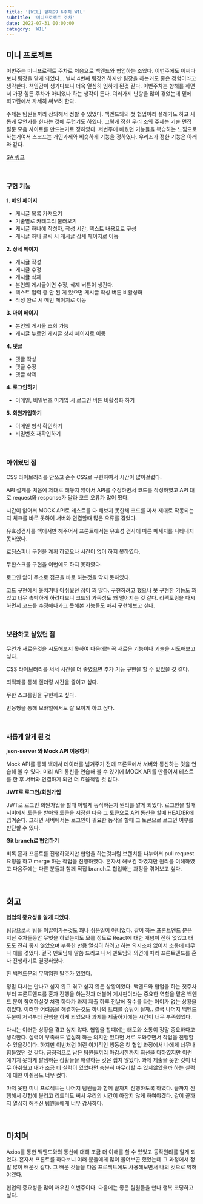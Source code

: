 ```yaml
---
title: '[WIL] 항해99 6주차 WIL'
subtitle: '미니프로젝트 주차'
date: 2022-07-31 00:00:00
category: 'WIL'
---
```


## 미니 프로젝트

이번주는 미니프로젝트 주차로 처음으로 백엔드와 협업하는 조였다. 이번주에도 어쩌다보니 팀장을 맡게 되었다… 벌써 4번째 팀장?! 하지만 팀장을 하는거도 좋은 경험이라고 생각한다. 책임감이 생기다보니 더욱 열심히 임하게 된것 같다. 이번주차는 항해를 하면서 가장 힘든 주차가 아니었나 하는 생각이 든다. 여러가지 난항을 많이 겪었는데 밑에 회고란에서 자세히 써보려 한다.

주제는 팀원들끼리 상의해서 정할 수 있었다. 백엔드와의 첫 협업이라 설레기도 하고 새롭게 무언가를 한다는 것에 두렵기도 하였다. 그렇게 정한 우리 조의 주제는 기술 면접 질문 모음 사이트를 만드는거로 정하였다. 저번주에 배웠던 기능들을 복습하는 느낌으로 하는거여서 스코프는 개인과제와 비슷하게 기능을 정하였다. 우리조가 정한 기능은 아래와 같다.

[SA 링크](https://www.notion.so/3-05f4cb72bb1b4f6f8081fe4f29a60224)

<br/>

### 구현 기능

**1. 메인 페이지**

- 게시글 목록 가져오기
- 기술별로 카테고리 불러오기
- 게시글 하나에 작성자, 작성 시간, 텍스트 내용으로 구성
- 게시글 하나 클릭 시 게시글 상세 페이지로 이동

**2. 상세 페이지**

- 게시글 작성
- 게시글 수정
- 게시글 삭제
- 본인의 게시글이면 수정, 삭제 버튼이 생긴다.
- 텍스트 입력 중 안 된 게 있으면 게시글 작성 버튼 비활성화
- 작성 완료 시 메인 페이지로 이동

**3. 마이 페이지**

- 본인의 게시물 조회 가능
- 게시글 누르면 게시글 상세 페이지로 이동

**4. 댓글**

- 댓글 작성
- 댓글 수정
- 댓글 삭제

**4. 로그인하기**

- 이메일, 비밀번호 미기입 시 로그인 버튼 비활성화 하기

**5. 회원가입하기**

- 이메일 형식 확인하기
- 비밀번호 재확인하기

<br/>

### 아쉬웠던 점

CSS 라이브러리를 안쓰고 순수 CSS로 구현하여서 시간이 많이걸렸다.

API 설계를 처음에 제대로 해놓지 않아서 API를 수정하면서 코드를 작성하였고 API 대로 request와 response가 달라 코드 오류가 많이 떴다.

시간이 없어서 MOCK API로 테스트를 다 해보지 못한채 코드를 짜서 제대로 작동되는지 체크를 바로 못하여 서버와 연결할때 많은 오류를 겪었다.

유효성검사를 백에서만 해주어서 프론트에서는 유효성 검사에 따른 메세지를 나타내지 못하였다.

로딩스피너 구현을 계획 하였으나 시간이 없어 하지 못하였다.

무한스크롤 구현을 이번에도 하지 못하였다.

로그인 없이 주소로 접근을 바로 하는것을 막지 못하였다.

코드 구현에서 놓치거나 아쉬웠던 점이 꽤 많다. 구현하려고 했으나 못 구현한 기능도 꽤 있고 너무 촉박하게 하려다보니 코드의 가독성도 꽤 떨어지는 것 같다. 리팩토링을 다시 하면서 코드를 수정해나가고 못해본 기능들도 마저 구현해보고 싶다.

<br/>

### 보완하고 싶었던 점

무언가 새로운것을 시도해보지 못하여 다음에는 꼭 새로운 기능이나 기술을 시도해보고 싶다.

CSS 라이브러리를 써서 시간을 더 줄였으면 추가 기능 구현을 할 수 있었을 것 같다.

최적화를 통해 렌더링 시간을 줄이고 싶다.

무한 스크롤링을 구현하고 싶다.

반응형을 통해 모바일에서도 잘 보이게 하고 싶다.

<br/>

### 새롭게 알게 된 것

j**son-server 와 Mock API 이용하기**

Mock API를 통해 백에서 데이터를 넘겨주기 전에 프론트에서 서버와 통신하는 것을 연습해 볼 수 있다. 미리 API 통신을 연습해 볼 수 있기에 MOCK API를 만들어서 테스트를 한 후 서버와 연결하게 되면 더 효율적일 것 같다.

**JWT로 로그인/회원가입**

JWT로 로그인 회원가입을 할때 어떻게 동작하는지 원리를 알게 되었다. 로그인을 할때 서버에서 토큰을 받아와 토큰을 저장한 다음 그 토큰으로 API 통신을 할때 HEADER에 넘겨준다. 그러면 서버에서는 로그인이 필요한 동작을 할때 그 토큰으로 로그인 여부를 판단할 수 있다.

**Git branch로 협업하기**

비록 혼자 프론트를 진행하였지만 협업을 하는것처럼 브랜치를 나누어서 pull request 요청을 하고 merge 하는 작업을 진행하였다. 혼자서 해보긴 하였지만 원리를 이해하였고 다음주에는 다른 분들과 함께 직접 branch로 협업하는 과정을 겪어보고 싶다.

<br/>

## 회고

**협업의 중요성을 알게 되었다.**

팀장으로써 팀을 이끌어가는것도 꽤나 쉬운일이 아니었다. 같이 하는 프론트엔드 분은 지난 주차들동안 무엇을 하였는지도 모를 정도로 React에 대한 개념이 전혀 없었고 태도도 전혀 좋지 않았으며 부족한 만큼 열심히 하려고 하는 의지조차 없어서 소통에 너무나 애를 겪었다. 결국 멘토님께 말씀 드리고 나서 멘토님의 의견에 따라 프론트엔드를 혼자 진행하기로 결정하였다.

한 백엔드분의 무책임한 탈주가 있었다.

정말 다시는 만나고 싶지 않고 겪고 싶지 않은 상황이었다. 백엔드와 협업을 하는 첫주차부터 프론트엔드를 혼자 진행을 하는것과 더불어 게시판이라는 중요한 역할을 맡은 백엔드 분이 참여하실것 처럼 하다가 과제 제출 하루 전날에 잠수를 타는 어이가 없는 상황을 겪었다. 이러한 어려움을 해결하는것도 하나의 트러블 슈팅이 될까.. 결국 나머지 백엔드 두분이 저녁부터 진행을 하게 되었으나 과제를 제출하기에는 시간이 너무 부족했었다.

다시는 이러한 상황을 겪고 싶지 않다. 협업을 할때에는 태도와 소통이 정말 중요하다고 생각한다. 실력이 부족해도 열심히 하는 의지만 있다면 서로 도와주면서 작업을 진행할 수 있을것이다. 하지만 이번처럼 이런 이기적인 행동은 첫 협업 과정에서 나에게 너무나 힘들었던 것 같다. 긍정적으로 남은 팀원들끼리 마감시한까지 최선을 다하였지만 이런 예기치 못하게 발생하는 상황들을 해결하는 것은 쉽지 않았다. 과제 제출을 못한 것이 너무 아쉬웠고 내가 조금 더 실력이 있었다면 충분히 마무리할 수 있지않았을까 하는 실력에 대한 아쉬움도 너무 컸다.

마저 못한 미니 프로젝트는 나머지 팀원들과 함께 끝까지 진행하도록 하였다. 끝까지 진행해서 깃헙에 올리고 리드미도 써서 우리의 시간이 아깝지 않게 하여야겠다. 같이 끝까지 열심히 해주신 팀원들에게 너무 감사하다.

<br/>

## **마치며**

Axios를 통한 백엔드와의 통신에 대해 조금 더 이해를 할 수 있었고 동작원리를 알게 되었다. 혼자서 프론트를 하다보니 여러 분들에게 많이 물어보곤 했었는데 그 과정에서 정말 많이 배운것 같다. 그 배운 것들을 다음 프로젝트에도 사용해보면서 나의 것으로 익혀야겠다.

협업의 중요성을 많이 깨우친 이번주이다. 다음에는 좋은 팀원들을 만나 행복 코딩하고 싶다.
<br/>
